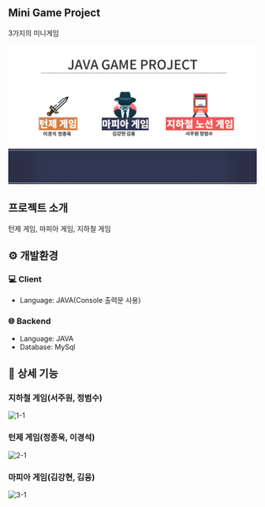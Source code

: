 ## Mini Game Project

3가지의 미니게임

![view](/image/1.png)

## 프로젝트 소개

턴제 게임,
마피아 게임,
지하철 게임

## ⚙ 개발환경

### 💻 Client

-   Language: JAVA(Console 출력문 사용)

### 🌐 Backend

-   Language: JAVA
-   Database: MySql

## 📌 상세 기능

### 지하철 게임(서주원, 정범수)

![1-1]('./image/subway/1.png')

### 턴제 게임(정종욱, 이경석)

![2-1]('./image/turn_based/1.png')

### 마피아 게임(김강현, 김융)

![3-1]('./image/turn_based/1.png')
